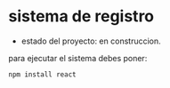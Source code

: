 <h1> sistema de registro </h1>

- estado del proyecto: en construccion.

para ejecutar el sistema debes poner:

```npm install react```
